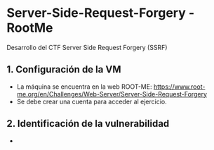 # Server-Side-Request-Forgery - RootMe

Desarrollo del CTF Server Side Request Forgery (SSRF)

## 1. Configuración de la VM

- La máquina se encuentra en la web ROOT-ME: https://www.root-me.org/en/Challenges/Web-Server/Server-Side-Request-Forgery
- Se debe crear una cuenta para acceder al ejercicio.

## 2. Identificación de la vulnerabilidad

- 
